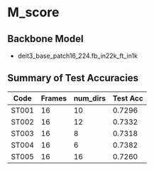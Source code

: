 # M_score

## Backbone Model

- deit3_base_patch16_224.fb_in22k_ft_in1k

## Summary of Test Accuracies

| Code | Frames | num_dirs | Test Acc |
|------|--------|----------|----------|
| ST001 | 16 | 10 | 0.7296 |
| ST002 | 16 | 12 | 0.7332 |
| ST003 | 16 | 8 | 0.7318 |
| ST004 | 16 | 6 | 0.7382 |
| ST005 | 16 | 16 | 0.7260 |
